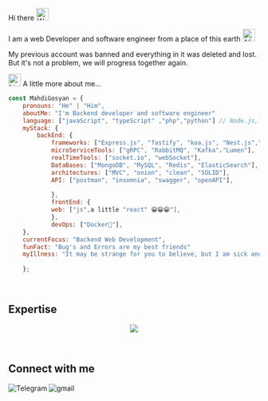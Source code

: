 Hi there <img src="https://raw.githubusercontent.com/Tarikul-Islam-Anik/Animated-Fluent-Emojis/master/Emojis/Hand%20gestures/Waving%20Hand%20Light%20Skin%20Tone.png" alt="Waving Hand Light Skin Tone" width="25" height="25" />

I am a web Developer and software engineer from a place of this earth <img src="https://raw.githubusercontent.com/Tarikul-Islam-Anik/Animated-Fluent-Emojis/master/Emojis/Smilies/Alien.png" alt="Alien" width="25" height="25" />


My previous account was banned and everything in it was deleted and lost. But it's not a problem, we will progress together again.


<img src="https://raw.githubusercontent.com/Tarikul-Islam-Anik/Animated-Fluent-Emojis/master/Emojis/Objects/Linked%20Paperclips.png" alt="Linked Paperclips" width="25" height="25" />  A little more about me...
    
```javascript
const MahdiGosyan = {     
    pronouns: "He" | "Him",     
    aboutMe: "I'm Backend developer and software engineer"
    language: ["javaScript", "typeScript" ,"php","python"] // Node.js,laravel,django         
    myStack: {             
        backEnd: {             
            frameworks: ["Express.js", "fastify", "koa.js", "Nest.js","laravel","django"],                   
            microServiceTools: ["gRPC", "RabbitMQ", "Kafka"،"Lumen"],
            realTimeTools: ["socket.io", "webSocket"],
            DataBases: ["MongoDB", "MySQL", "Redis", "ElasticSearch"],
            architectures: ["MVC", "onion", "clean", "SOLID"],
            API: ["postman", "insomnia", "swagger", "openAPI"],
            
            },         
            frontEnd: {             
            web: ["js",a little "react" 😁😁😁"],         
            },         
            devOps: ["Docker🐳"],               
    },    
    currentFocus: "Backend Web Development",     
    funFact: "Bug's and Errors are my best friends"
    myIllness: "It may be strange for you to believe, but I am sick and crazy about {Books}"
    
    };

```
<br>

## Expertise
<p>
<p align="center">
  <a href="https://skillicons.dev">
    <img src="https://skillicons.dev/icons?i=html,css,js,jquery,sass,ts,webpack,php,nodejs,python,django,laravel,graphql,postgres,express,fastapi,gitlab,git,mongodb,mysql,nestjs,nextjs,react,kubernetes,docker,redis,vim,wordpress" />
  </a>
</p>


<br>

## Connect with me
[<img align="left" alt="Telegram" src="https://img.shields.io/badge/Telegram-%230077B5.svg?&style=for-the-badge&logo=telegram&logoColor=white" />](https://t.me/mh3diii)
[<img align="left" alt="gmail" src="https://img.shields.io/badge/Gmail-%2312100E.svg?&style=for-the-badge&logo=gmail&logoColor=white" />](mailto:mahdigosyannpv@gmail.com)

